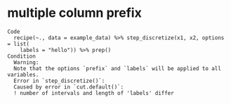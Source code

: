# multiple column prefix

    Code
      recipe(~., data = example_data) %>% step_discretize(x1, x2, options = list(
        labels = "hello")) %>% prep()
    Condition
      Warning:
      Note that the options `prefix` and `labels` will be applied to all variables.
      Error in `step_discretize()`:
      Caused by error in `cut.default()`:
      ! number of intervals and length of 'labels' differ

